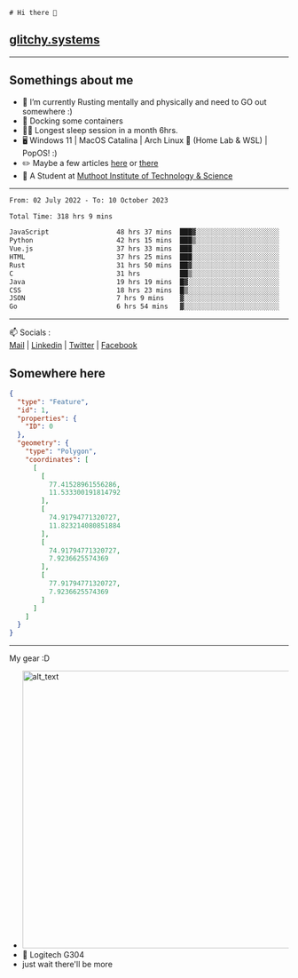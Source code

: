 ```
# Hi there 👋
```
## [glitchy.systems](https://glitchy.systems)
---

## Somethings about me



- 🌱 I’m currently Rusting mentally and physically and need to GO out somewhere :)
- 🐋 Docking some containers
- 😶‍🌫️ Longest sleep session in a month 6hrs.
- 🖥️ Windows 11 | MacOS Catalina | Arch Linux 🦩 (Home Lab & WSL) | PopOS! :)
- ✏️ Maybe a few articles [here](https://medium.com/@advaithnarayanan8) or [there](https://medium.com/@advaithnarayanan8)
- 📑 A Student at [Muthoot Institute of Technology & Science](https://mgmits.ac.in/)



---

<!--START_SECTION:waka-->

```txt
From: 02 July 2022 - To: 10 October 2023

Total Time: 318 hrs 9 mins

JavaScript                 48 hrs 37 mins  ███▓░░░░░░░░░░░░░░░░░░░░░   15.28 %
Python                     42 hrs 15 mins  ███▒░░░░░░░░░░░░░░░░░░░░░   13.28 %
Vue.js                     37 hrs 33 mins  ███░░░░░░░░░░░░░░░░░░░░░░   11.80 %
HTML                       37 hrs 25 mins  ███░░░░░░░░░░░░░░░░░░░░░░   11.76 %
Rust                       31 hrs 50 mins  ██▓░░░░░░░░░░░░░░░░░░░░░░   10.01 %
C                          31 hrs          ██▒░░░░░░░░░░░░░░░░░░░░░░   09.75 %
Java                       19 hrs 19 mins  █▓░░░░░░░░░░░░░░░░░░░░░░░   06.07 %
CSS                        18 hrs 23 mins  █▒░░░░░░░░░░░░░░░░░░░░░░░   05.78 %
JSON                       7 hrs 9 mins    ▓░░░░░░░░░░░░░░░░░░░░░░░░   02.25 %
Go                         6 hrs 54 mins   ▓░░░░░░░░░░░░░░░░░░░░░░░░   02.17 %
```

<!--END_SECTION:waka-->

---

📫 Socials :<br>
[Mail](mailto:advaithnarayanan8@gmail.com) | [Linkedin](https://www.linkedin.com/in/advaith-narayanan-a72152214/) | [Twitter](https://twitter.com/advaithnarayan) | [Facebook](https://screenmessage.com/qinq)

## Somewhere here

```geojson
{
  "type": "Feature",
  "id": 1,
  "properties": {
    "ID": 0
  },
  "geometry": {
    "type": "Polygon",
    "coordinates": [
      [
        [
          77.41528961556286,
          11.533300191814792
        ],
        [
          74.91794771320727,
          11.823214080851884
        ],
        [
          74.91794771320727,
          7.9236625574369
        ],
        [
          77.91794771320727,
          7.9236625574369
        ]
      ]
    ]
  }
}
```


--- 
My gear :D

- [<img alt="alt_text" width="500px" src="https://valid.x86.fr/cache/banner/xv24bv-6.png" />](https://valid.x86.fr/xv24bv)
- 🐁 Logitech G304
- just wait there'll be more

